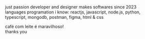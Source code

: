 just passion developer and designer makes softwares since 2023 
languages programation i know: reactjs, javascript, node.js, python, typescript, mongodb, postman, figma, html & css 


café com leite é maravilhoso!
</br>
thanks you 
